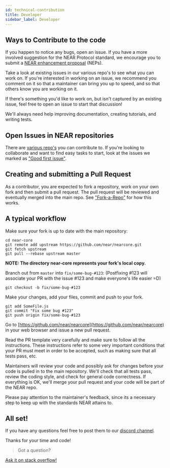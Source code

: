 ```yaml
---
id: technical-contribution
title: Developer
sidebar_label: Developer
---
```


## Ways to Contribute to the code

If you happen to notice any bugs, open an issue. If you have a more involved suggestion for the NEAR Protocol standard, we encourage you to submit a [NEAR enhancement proposal](https://github.com/nearprotocol/NEPs) \(NEPs\).

Take a look at existing issues in our various repo's to see what you can work on. If you're interested in working on an issue, we recommend you comment on it so that a maintainer can bring you up to speed, and so that others know you are working on it.

If there's something you'd like to work on, but isn't captured by an existing issue, feel free to open an issue to start that discussion!

We'll always need help improving documentation, creating tutorials, and writing tests.

## Open Issues in NEAR repositories

There are [various repo's](https://github.com/near) you can contribute to. If you're looking to collaborate and want to find easy tasks to start, look at the issues we marked as ["Good first issue"](https://github.com/search?q=org%3Anearprotocol+is%3Aopen+is%3Aissue+label%3A%22good+first+issue%22&unscoped_q=is%3Aopen+is%3Aissue+label%3A%22good+first+issue%22).

## Creating and submitting a Pull Request

As a contributor, you are expected to fork a repository, work on your own fork and then submit a pull request. The pull request will be reviewed and eventually merged into the main repo. See ["Fork-a-Repo"](https://help.github.com/articles/fork-a-repo/) for how this works.

## A typical workflow

Make sure your fork is up to date with the main repository:

```text
cd near-core
git remote add upstream https://github.com/near/nearcore.git
git fetch upstream
git pull --rebase upstream master
```

**NOTE: The directory near-core represents your fork's local copy.**

Branch out from `master` into `fix/some-bug-#123`: \(Postfixing \#123 will associate your PR with the issue \#123 and make everyone's life easier =D\)

```text
git checkout -b fix/some-bug-#123
```

Make your changes, add your files, commit and push to your fork.

```text
git add SomeFile.js
git commit "Fix some bug #123"
git push origin fix/some-bug-#123
```

Go to [https://github.com/near/nearcore](https://github.com/near/nearcore) in your web browser and issue a new pull request.

Read the PR template very carefully and make sure to follow all the instructions. These instructions refer to some very important conditions that your PR must meet in order to be accepted, such as making sure that all tests pass, etc.

Maintainers will review your code and possibly ask for changes before your code is pulled in to the main repository. We'll check that all tests pass, review the coding style, and check for general code correctness. If everything is OK, we'll merge your pull request and your code will be part of the NEAR repo.

Please pay attention to the maintainer's feedback, since its a necessary step to keep up with the standards NEAR attains to.

## All set!

If you have any questions feel free to post them to our [discord channel](http://near.chat).

Thanks for your time and code!

>Got a question?
<a href="https://stackoverflow.com/questions/tagged/nearprotocol">
  <h8> Ask it on stack overflow! </h8>
</a>
